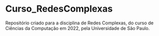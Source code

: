 # Curso_RedesComplexas
Repositório criado para a disciplina de Redes Complexas, do curso de Ciências da Computação em 2022, pela Universidade de São Paulo.
